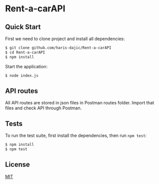 # Rent-a-carAPI

## Quick Start

  First we need to clone project and install all dependencies:

```bash
$ git clone github.com/haris-dajic/Rent-a-carAPI
$ cd Rent-a-carAPI
$ npm install
```
  Start the application:

```bash
$ node index.js
```
## API routes

  All API routes are stored in json files in Postman routes folder.
  Import that files and check API through Postman.


## Tests

  To run the test suite, first install the dependencies, then run `npm test`:

```bash
$ npm install
$ npm test
```

## License

  [MIT](LICENSE)
